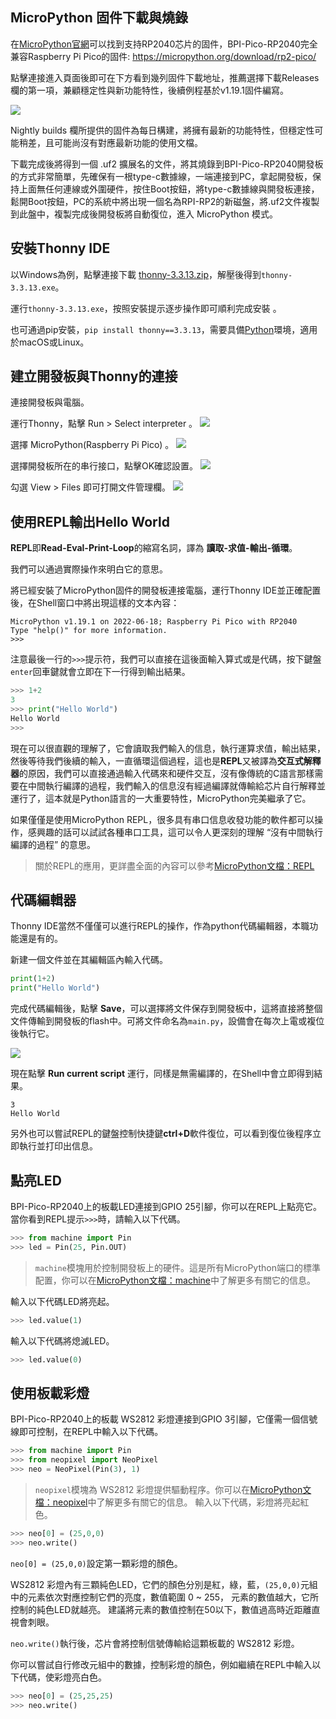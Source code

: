 ## MicroPython 固件下載與燒錄

在[MicroPython官網](https://micropython.org/)可以找到支持RP2040芯片的固件，BPI-Pico-RP2040完全兼容Raspberry Pi Pico的固件: https://micropython.org/download/rp2-pico/

點擊連接進入頁面後即可在下方看到幾列固件下載地址，推薦選擇下載Releases欄的第一項，兼顧穩定性與新功能特性，後續例程基於v1.19.1固件編寫。

![](../assets/images/micropython_env_1.png)

Nightly builds 欄所提供的固件為每日構建，將擁有最新的功能特性，但穩定性可能稍差，且可能尚沒有對應最新功能的使用文檔。

下載完成後將得到一個 .uf2 擴展名的文件，將其燒錄到BPI-Pico-RP2040開發板的方式非常簡單，先確保有一根type-c數據線，一端連接到PC，拿起開發板，保持上面無任何連線或外圍硬件，按住Boot按鈕，將type-c數據線與開發板連接，鬆開Boot按鈕，PC的系統中將出現一個名為RPI-RP2的新磁盤，將.uf2文件複製到此盤中，複製完成後開發板將自動復位，進入 MicroPython 模式。

## 安裝Thonny IDE 

以Windows為例，點擊連接下載 [thonny-3.3.13.zip](../assets/images/thonny-3.3.13.zip)，解壓後得到`thonny-3.3.13.exe`。

運行`thonny-3.3.13.exe`，按照安裝提示逐步操作即可順利完成安裝 。

也可通過pip安裝，`pip install thonny==3.3.13`，需要具備[Python](https://www.python.org/)環境，適用於macOS或Linux。

## 建立開發板與Thonny的連接

連接開發板與電腦。

運行Thonny，點擊 Run > Select interpreter 。
![](../assets/images/micropython_env_2.png)

選擇 MicroPython(Raspberry Pi Pico) 。
![](../assets/images/micropython_env_3.png)

選擇開發板所在的串行接口，點擊OK確認設置。
![](../assets/images/micropython_env_4.png)

勾選 View > Files 即可打開文件管理欄。
![](../assets/images/micropython_env_5.png)

## 使用REPL輸出Hello World

**REPL**即**Read-Eval-Print-Loop**的縮寫名詞，譯為 **讀取-求值-輸出-循環**。

我們可以通過實際操作來明白它的意思。

將已經安裝了MicroPython固件的開發板連接電腦，運行Thonny IDE並正確配置後，在Shell窗口中將出現這樣的文本內容：

```
MicroPython v1.19.1 on 2022-06-18; Raspberry Pi Pico with RP2040
Type "help()" for more information.
>>> 
```

注意最後一行的`>>>`提示符，我們可以直接在這後面輸入算式或是代碼，按下鍵盤`enter`回車鍵就會立即在下一行得到輸出結果。

```python
>>> 1+2
3
>>> print("Hello World")
Hello World
>>> 
```

現在可以很直觀的理解了，它會讀取我們輸入的信息，執行運算求值，輸出結果，然後等待我們後續的輸入，一直循環這個過程，這也是**REPL**又被譯為**交互式解釋器**的原因，我們可以直接通過輸入代碼來和硬件交互，沒有像傳統的C語言那樣需要在中間執行編譯的過程，我們輸入的信息沒有經過編譯就傳輸給芯片自行解釋並運行了，這本就是Python語言的一大重要特性，MicroPython完美繼承了它。

如果僅僅是使用MicroPython REPL，很多具有串口信息收發功能的軟件都可以操作，感興趣的話可以試試各種串口工具，這可以令人更深刻的理解 “沒有中間執行編譯的過程” 的意思。

>關於REPL的應用，更詳盡全面的內容可以參考[MicroPython文檔：REPL](https://docs.micropython.org/en/latest/reference/repl.html)

## 代碼編輯器

Thonny IDE當然不僅僅可以進行REPL的操作，作為python代碼編輯器，本職功能還是有的。

新建一個文件並在其編輯區內輸入代碼。

```python
print(1+2)
print("Hello World")
```

完成代碼編輯後，點擊 **Save**，可以選擇將文件保存到開發板中，這將直接將整個文件傳輸到開發板的flash中。可將文件命名為`main.py`，設備會在每次上電或複位後執行它。

![](../assets/images/Quick_Start.png)

現在點擊 **Run current script** 運行，同樣是無需編譯的，在Shell中會立即得到結果。

```
3
Hello World
```

另外也可以嘗試REPL的鍵盤控制快捷鍵**ctrl+D**軟件復位，可以看到復位後程序立即執行並打印出信息。

## 點亮LED

BPI-Pico-RP2040上的板載LED連接到GPIO 25引腳，你可以在REPL上點亮它。當你看到REPL提示`>>>`時，請輸入以下代碼。
```python
>>> from machine import Pin
>>> led = Pin(25, Pin.OUT)
```
> `machine`模塊用於控制開發板上的硬件。這是所有MicroPython端口的標準配置，你可以在[MicroPython文檔：machine](https://docs.micropython.org/en/v1.19.1/library/machine.html)中了解更多有關它的信息。

輸入以下代碼LED將亮起。
```python
>>> led.value(1)
```

輸入以下代碼將熄滅LED。
```python
>>> led.value(0)
```

## 使用板載彩燈

BPI-Pico-RP2040上的板載 WS2812 彩燈連接到GPIO 3引腳，它僅需一個信號線即可控制，在REPL中輸入以下代碼。
```python
>>> from machine import Pin
>>> from neopixel import NeoPixel
>>> neo = NeoPixel(Pin(3), 1)
```
> `neopixel`模塊為 WS2812 彩燈提供驅動程序。你可以在[MicroPython文檔：neopixel](https://docs.micropython.org/en/v1.19.1/library/neopixel.html)中了解更多有關它的信息。
輸入以下代碼，彩燈將亮起紅色。
```python
>>> neo[0] = (25,0,0)
>>> neo.write()
```
`neo[0] = (25,0,0)`設定第一顆彩燈的顏色。

WS2812 彩燈內有三顆純色LED，它們的顏色分別是紅，綠，藍，`(25,0,0)`元組中的元素依次對應控制它們的亮度，數值範圍 0 ~ 255， 元素的數值越大，它所控制的純色LED就越亮。
建議將元素的數值控制在50以下，數值過高時近距離直視會刺眼。

`neo.write()`執行後，芯片會將控制信號傳輸給這顆板載的 WS2812 彩燈。

你可以嘗試自行修改元組中的數據，控制彩燈的顏色，例如繼續在REPL中輸入以下代碼，使彩燈亮白色。
```python
>>> neo[0] = (25,25,25)
>>> neo.write()
```